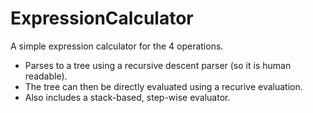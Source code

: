 # ExpressionCalculator
A simple expression calculator for the 4 operations.
- Parses to a tree using a recursive descent parser (so it is human readable).
- The tree can then be directly evaluated using a recurive evaluation.
- Also includes a stack-based, step-wise evaluator.

